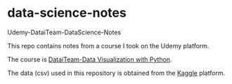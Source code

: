 # data-science-notes

Udemy-DataiTeam-DataScience-Notes

This repo contains notes from a course I took on the Udemy platform.

The course is [DataiTeam-Data Visualization with Python](https://www.udemy.com/course/data-science-sfrdan-uzmanlga-veri-bilimi-2/).

The data (csv) used in this repository is obtained from the [Kaggle](https://www.kaggle.com/) platform. 
